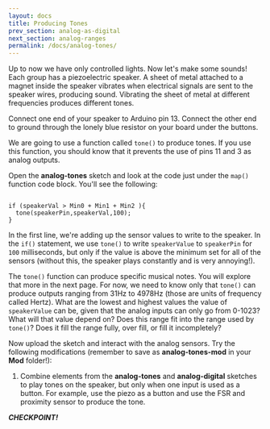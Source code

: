```yaml
---
layout: docs
title: Producing Tones
prev_section: analog-as-digital
next_section: analog-ranges
permalink: /docs/analog-tones/
--- 
```


Up to now we have only controlled lights. Now let's make some sounds! Each group has a piezoelectric speaker. A sheet of metal attached to a magnet inside the speaker vibrates when electrical signals are sent to the speaker wires, producing sound. Vibrating the sheet of metal at different frequencies produces different tones.

Connect one end of your speaker to Arduino pin 13. Connect the other end to ground through the lonely blue resistor on your board under the buttons. 

We are going to use a function called ```tone()``` to produce tones. If you use this function, you should know that it prevents the use of pins 11 and 3 as analog outputs. 

Open the **analog-tones** sketch and look at the code just under the ```map()``` function code block. You'll see the following:


```speakerValue = (sensorValue0+sensorValue1+sensorValue2);

if (speakerVal > Min0 + Min1 + Min2 ){
  tone(speakerPin,speakerVal,100); 
}
```


In the first line, we're adding up the sensor values to write to the speaker. In the ```if()``` statement, we use ```tone()``` to write ```speakerValue``` to ```speakerPin``` for ```100``` milliseconds, but only if the value is above the minimum set for all of the sensors (without this, the speaker plays constantly and is very annoying!).

The ```tone()``` function can produce specific musical notes. You will explore that more in the next page. For now, we need to know only that ```tone()``` can produce outputs ranging from 31Hz to 4978Hz (those are units of frequency called Hertz). What are the lowest and highest values the value of ```speakerValue``` can be, given that the analog inputs can only go from 0-1023? What will that value depend on? Does this range fit into the range used by ```tone()```? Does it fill the range fully, over fill, or fill it incompletely?

Now upload the sketch and interact with the analog sensors. Try the following modifications (remember to save as **analog-tones-mod** in your **Mod** folder!):

1. Combine elements from the **analog-tones** and **analog-digital** sketches to play tones on the speaker, but only when one input is used as a button. For example, use the piezo as a button and use the FSR and proximity sensor to produce the tone. 

**_CHECKPOINT!_**